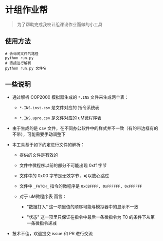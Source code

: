 # 计组作业帮

> 为了帮助完成我校计组课设作业而做的小工具

## 使用方法

```shell script
# 会询问文件的路径
python run.py
# 直接进行解析
python run.py 文件名
```

## 一些说明

- 通过解析 COP2000 模拟器生成的 `*.INS` 文件来生成两个表：

    - `*.INS.inst.csv` 是文件对应的 指令系统表

    - `*.INS.upro.csv` 是文件对应的 uM微程序表
    
- 由于生成的是 csv 文件，在不同办公软件中的样式并不一致（有的带边框有的不带），可能需要手动调整下
    
- 本工具基于如下约定进行文件的解析：

    - 提供的文件是有效的
    
    - 文件中微程序以前的部分不可能出现 0xff 字节
    
    - 文件中的 0x00 字节是无效字节，可以放心跳过
    
    - 文件中 `_FATCH_` 指令的微程序是 `0xCBFFFF, 0xFFFFFF, 0xFFFFFF`
    
    - 对于 uM微程序表 而言：
        
        - "数据打入" 这一项里值的顺序可能与模拟器中的显示不一致

        - "状态" 这一项里只保证在指令中最后一条微指令为 T0 的条件下从第一条微指令递减

- 技术不佳，欢迎提交 issue 和 PR 进行交流
